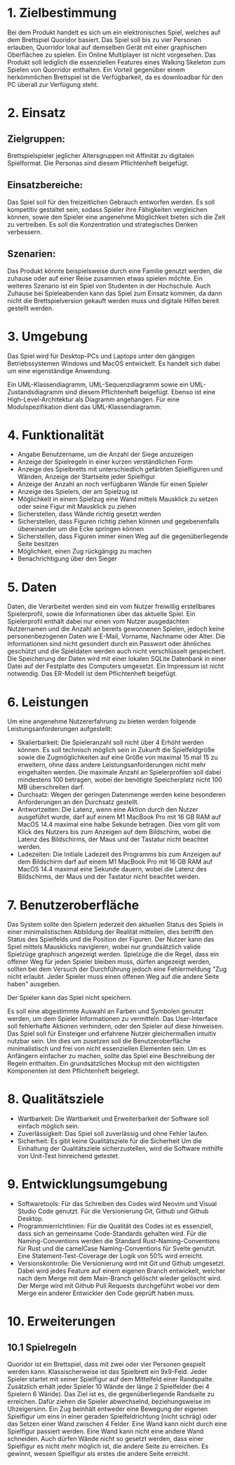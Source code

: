 # 1. Zielbestimmung
Bei dem Produkt handelt es sich um ein elektronisches Spiel, welches auf dem
Brettspiel Quoridor basiert. Das Spiel soll bis zu vier Personen erlauben, Quorridor lokal
auf demselben Gerät mit einer graphischen Oberflächee zu spielen. Ein Online Multiplayer 
ist nicht vorgesehen. Das Produkt soll lediglich die essenziellen Features eines
Walking Skeleton zum Spielen von Quorridor enthalten.
Ein Vorteil gegenüber einem herkömmlichen Brettspiel ist die Verfügbarkeit, da
es downloadbar für den PC überall zur Verfügung steht.
# 2. Einsatz 
## Zielgruppen:
Brettspielspieler jeglicher Altersgruppen mit Affinität zu digitalen Spielformat. Die Personas sind diesem Pflichtenheft beigefügt.
## Einsatzbereiche:
Das Spiel soll für den freizeitlichen Gebrauch entworfen werden.
Es soll kompetitiv gestaltet sein, sodass Spieler ihre Fähigkeiten vergleichen
können, sowie den Spieler eine angenehme Möglichkeit bieten sich die Zeit zu
vertreiben. Es soll die Konzentration und strategisches Denken verbessern.
## Szenarien:
Das Produkt könnte beispielsweise durch eine Familie genutzt werden, die zuhause oder auf einer Reise zusammen etwas spielen möchte. Ein weiteres Szenario ist ein Spiel von Studenten in der Hochschule. Auch Zuhause bei Spieleabenden kann das Spiel zum Einsatz kommen, da dann nicht die Brettspielversion gekauft werden muss und digitale Hilfen bereit gestellt werden.
# 3. Umgebung
Das Spiel wird für Desktop-PCs und Laptops unter den gängigen Betriebssystemen
Windows und MacOS entwickelt. Es handelt sich dabei um eine eigenständige
Anwendung.

Ein UML-Klassendiagramm, UML-Sequenzdiagramm sowie ein UML-Zustandsdiagramm sind diesem Pflichtenheft beigefügt. Ebenso ist eine High-Level-Architektur als Diagramm angehangen. Für eine Modulspezifikation dient das UML-Klassendiagramm.
# 4. Funktionalität
- Angabe Benutzername, um die Anzahl der Siege anzuzeigen
- Anzeige der Spielregeln in einer kurzen verständlichen Form
- Anzeige des Spielbretts mit unterschiedlich gefärbten Spielfiguren und Wänden, Anzeige der Startseite jeder Spielfigur
- Anzeige der Anzahl an noch verfügbaren Wände für einen Spieler
- Anzeige des Spielers, der am Spielzug ist
- Möglichkeit in einem Spielzug eine Wand mittels Mausklick zu setzen oder seine Figur mit Mausklick zu ziehen
- Sicherstellen, dass Wände richtig gesetzt werden
- Sicherstellen, dass Figuren richtig ziehen können und gegebenenfalls übereinander um die Ecke springen können
- Sicherstellen, dass Figuren immer einen Weg auf die gegenüberliegende Seite besitzen
- Möglichkeit, einen Zug rückgängig zu machen
- Benachrichtigung über den Sieger

# 5. Daten
Daten, die Verarbeitet werden sind ein vom Nutzer freiwillig erstellbares
Spielerprofil, sowie die Informationen über das aktuelle Spiel. Ein
Spielerprofil enthält dabei nur einen vom Nutzer ausgedachten Nutzernamen und
die Anzahl an bereits gewonnenen Spielen, jedoch keine
personenbezogenen Daten wie E-Mail, Vorname, Nachname oder Alter. Die
Informationen sind nicht gesondert durch ein Passwort oder ähnliches geschützt
und die Spieldaten werden auch nicht verschlüsselt gespeichert. Die Speicherung
der Daten wird mit einer lokalen SQLite Datenbank in einer Datei auf der
Festplatte des Computers umgesetzt. Ein Impressum ist nicht notwendig.
Das ER-Modell ist dem Pflichtenheft beigefügt.
# 6. Leistungen
Um eine angenehme Nutzererfahrung zu bieten werden folgende
Leistungsanforderungen aufgestellt:
- Skalierbarkeit: Die Spieleranzahl soll nicht über 4 Erhöht werden können. Es
  soll technisch
  möglich sein in Zukunft die Spielfeldgröße sowie die Zugmöglichkeiten auf eine Größe von maximal 15 mal 15 zu
  erweitern, ohne dass andere Leistungsanforderungen nicht mehr eingehalten
  werden. Die maximale Anzahl an Spielerprofilen soll dabei mindestens 100
  betragen, wobei der benötigte Speicherplatz nicht 100 MB überschreiten darf.
- Durchsatz: Wegen der geringen Datenmenge werden keine besonderen Anforderungen an den Durchsatz gestellt.
- Antwortzeiten: Die Latenz, wenn eine Aktion durch den Nutzer ausgeführt
  wurde, darf auf einem M1 MacBook Pro mit 16 GB RAM auf MacOS 14.4 maximal eine halbe Sekunde betragen. Dies vom gilt vom Klick des
  Nutzers bis zum Anzeigen auf dem Bildschirm, wobei die Latenz des
  Bildschirms, der Maus und der Tastatur nicht beachtet werden. 
- Ladezeiten: Die Initiale Ladezeit des Programms bis zum Anzeigen auf dem
  Bildschirm darf auf einem M1 MacBook Pro mit 16 GB RAM auf MacOS 14.4 maximal eine Sekunde dauern, wobei die Latenz des
  Bildschirms, der Maus und der Tastatur nicht beachtet werden.
# 7. Benutzeroberfläche
Das System sollte den Spielern jederzeit den aktuellen Status des Spiels in einer
minimalistischen Abbildung der Realität
mitteilen, dies betrifft den Status des Spielfelds und die Position der Figuren.
Der Nutzer kann das Spiel mittels Mausklicks navigieren, wobei nur grundsätzlich valide
Spielzüge graphisch angezeigt werden. Spielzüge die die Regel, dass ein offener 
Weg für jeden Spieler bleiben muss, dürfen angezeigt werden, sollten bei dem Versuch der
Durchführung jedoch eine Fehlermeldung "Zug nicht erlaubt. Jeder Spieler muss einen offenen
Weg auf die andere Seite haben" ausgeben.

Der Spieler kann das Spiel nicht speichern.

Es soll eine abgestimmte Auswahl an Farben und Symbolen genutzt werden, um dem
Spieler Informationen zu vermitteln. Das User-Interface soll fehlerhafte
Aktionen verhindern, oder den Spieler auf diese hinweisen.
Das Spiel soll für Einsteiger und erfahrene Nutzer gleichermaßen intuitiv
nutzbar sein. Um dies um zusetzen soll die Benutzeroberfläche minimalistisch
und frei von nicht essenziellen Elementen sein.
Um es Anfängern einfacher zu machen, sollte das Spiel eine Beschreibung der Regeln enthalten.
Ein grundsätzliches Mockup mit den wichtigsten Komponenten ist dem Pflichtenheft beigelegt.
# 8. Qualitätsziele
- Wartbarkeit: Die Wartbarkeit und Erweiterbarkeit der Software soll einfach
möglich sein.
- Zuverlässigkeit: Das Spiel soll zuverlässig und ohne Fehler laufen.
- Sicherheit: Es gibt keine Qualitätsziele für die Sicherheit
Um die Einhaltung der Qualitätsziele sicherzustellen, wird die Software mithilfe von Unit-Test hinreichend getestet.
# 9. Entwicklungsumgebung
- Softwaretools: Für das Schreiben des Codes wird Neovim und Visual Studio Code
  genutzt. Für die Versionierung Git, Github und Github Desktop.
- Programmierrichtlinien: Für die Qualität des Codes ist es essenziell, dass
  sich an gemeinsame Code-Standards gehalten wird. Für die Naming-Conventions
  werden die Standard Rust-Naming-Conventions für Rust und die camelCase
  Naming-Conventions für Svelte genutzt. Eine Statement-Test-Coverage  der Logik
  von 50% wird erreicht.
- Versionskontrolle: Die Versionierung wird mit Git und Github umgesetzt.
  Dabei wird jedes Feature auf einem eigenen Branch entwickelt, welcher nach
  dem Merge mit dem Main-Branch gelöscht wieder gelöscht wird. Der Merge wird
  mit Github Pull Requests durchgeführt wobei vor dem Merge ein anderer
  Entwickler den Code geprüft haben muss.
# 10. Erweiterungen
## 10.1 Spielregeln
Quoridor ist ein Brettspiel, dass mit zwei oder vier Personen gespielt werden
kann. Klassischerweise ist das Spielbrett ein 9x9-Feld. Jeder Spieler startet
mit seiner Spielfigur auf dem Mittelfeld einer Randspalte. Zusätzlich erhält
jeder Spieler 10 Wände der länge 2 Spielfelder (bei 4 Spielern 6 Wände). Das
Ziel ist es, die gegenüberliegende Randseite zu erreichen. Dafür ziehen die
Spieler abwechselnd, beziehungsweise im Uhzeigersinn. Ein Zug beinhält entweder
eine Bewegung der eigenen Spielfigur um eins in einer geraden Spielfeldrichtung
(nicht schräg) oder das Setzen einer Wand  zwischen 4 Felder. Eine Wand kann
nicht durch eine Spielfigur passiert werden. Eine Wand kann nicht eine andere
Wand schneiden. Auch dürfen Wände nicht so gesetzt werden, dass einer
Spielfigur es nicht mehr möglich ist, die andere Seite zu erreichen. Es
gewinnt, wessen Spielfigur als erstes die andere Seite erreicht.
